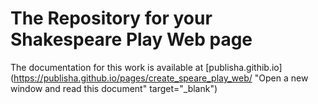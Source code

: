 # The Repository for your Shakespeare Play Web page

The documentation for this work is available at [publisha.githib.io] (https://publisha.github.io/pages/create_speare_play_web/ "Open a new window and read this document" target="_blank")
